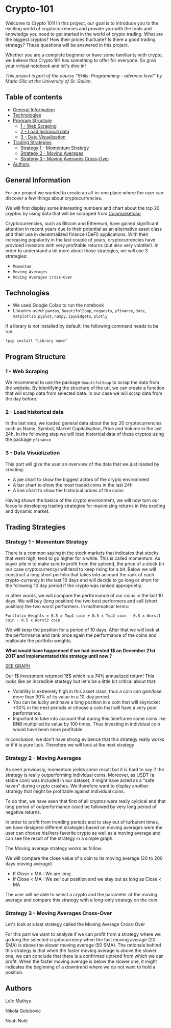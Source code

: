 # Crypto-101

Welcome to Crypto 101! In this project, our goal is to introduce you to the exciting world of cryptocurrencies and provide you with the tools and knowledge you need to get started in the world of crypto trading. What are the biggest cryptos? How their prices fluctuate? Is there a good trading strategy? These questions will be answered in this project.

Whether you are a complete beginner or have some familiarity with crypto, we believe that Crypto 101 has something to offer for everyone. So grab your virtual notebook and let's dive in!

*This project is part of the course "Skills: Programming - advance level" by Mario Silic at the University of St. Gallen.*

## Table of contents
- [General Information](#general-information)
- [Technologies](#technologies)
- [Program Structure](#program-structure)
  - [1 - Web Scraping](#1---web-scraping)
  - [2 - Load historical data](#2---load-historical-data)
  - [3 - Data Visualization](#3---data-visualization)
- [Trading Strategies](#trading-strategies)
  - [Strategy 1 - Momentum Strategy](#strategy-1---momentum-strategy)
  - [Strategy 2 - Moving Averages](#strategy-2---moving-averages)
  - [Strategy 3 - Moving Averages Cross-Over](#strategy-3---moving-averages-cross-over)
- [Authors](#authors)

## General Information

For our project we wanted to create an all-in-one place where the user can discover a few things about cryptocurrencies. 

We will first display some interesting numbers and chart about the top 20 cryptos by using data that will be scrapped from [Coinmarketcap](https://coinmarketcap.com/)

Cryptocurrencies, such as Bitcoin and Ethereum, have gained significant attention in recent years due to their potential as an alternative asset class and their use in decentralized finance (DeFi) applications. With their increasing popularity in the last couple of years, cryptocurrencies have provided investors with very profitable returns (but also very volatile!). In order to understand a bit more about those strategies, we will use 3 strategies:
* `Momentum`
* `Moving Averages`
* `Moving Averages Cross-Over`

## Technologies
* We used Google Colab to run the notebook
* Libraries used: `pandas`, `BeautifulSoup`, `requests`, `yfinance`, `date`, `matplotlib.pyplot`, `numpy`, `ipywidgets`, `plotly`

If a library is not installed by default, the following command needs to be run:
```
!pip install "Library name"
```

## Program Structure
### 1 - Web Scraping
We recommend to use the package `BeautifulSoup` to scrap the data from the website. By identifying the structure of the url, we can create a function that will scrap data from selected date. In our case we will scrap data from the day before.

### 2 - Load historical data
In the last step, we loaded general data about the top 20 cryptocurrencies such as Name, Symbol, Market Capitalisation, Price and Volume in the last 24h.
In the following step we will load historical data of these cryptos using the package `yfinance` 

### 3 - Data Visualization
This part will give the user an overview of the data that we just loaded by creating:
* A pie chart to show the biggest actors of the crypto environment 
* A bar chart to show the most traded coins in the last 24h
* A line chart to show the historical prices of the coins

Having shown the basics of the crypto environment, we will now turn our focus to developing trading strategies for maximizing returns in this exciting and dynamic market.

## Trading Strategies

### Strategy 1 - Momentum Strategy
There is a common saying in the stock markets that indicates that stocks that went high, tend to go higher for a while. This is called momentum. As buyer pile in to make sure to profit from the uptrend, the price of a stock (in our case cryptocurrency) will tend to keep rising for a bit. Below we will construct a long short porfolio that takes into account the rank of each crypto-currency in the last 10 days and will decide to go long or short for the following 10 day period if the crypto was ranked approprietly. 

In other words, we will compare the performance of our coins in the last 10 days. We will buy (long position) the two best performers and sell (short position) the two worst performers. In mathematical terms:

```
Portfolio Weights = 0.5 x Top1 coin + 0.5 x Top2 coin - 0.5 x Worst1 coin - 0.5 x Worst2 coin
```

We will keep the position for a period of 10 days. After that we will look at the performance and rank once again the performance of the coins and reallocate the portfolio weights.

**What would have happenned if we had invested 1$ on December 21st 2017 and implementated this strategy until now ?**

[SEE GRAPH](Portfolio_amount_momentum.png)

Our 1$ investment returned 16$ which is a 74% annualized return! This looks like an incredible startegy but let's be a little bit critical about that:

* Volatility is extremely high in this asset class, thus a coin can gain/lose more than 30% of its value in a 10-day period. 
* You can be lucky and have a long position in a coin that will skyrocket +30% in the next periods or choose a coin that will have a very poor performance.
* Important to take into account that during this timeframe some coins like BNB multiplied its value by 100 times. Thus investing in individual coin would have been more profitable

In conclusion, we don't have strong evidence that this strategy really works or if it is pure luck. Therefore we will look at the next strategy

### Strategy 2 - Moving Averages

As seen previously, momentum yields some result but it is hard to say if the strategy is really outperforming individual coins. Moreover, as USDT (a stable coin) was included in our dataset, it might have acted as a "safe haven" during crypto crashes. We therefore want to display another strategy that might be profitable against individual coins.

To do that, we have seen that first of all cryptos were really cylcical and that long period of outperformance could be followed by very long period of negative returns.

In order to profit from trending periods and to stay out of turbulent times, we have designed different strategies based on moving averages were the user can choose his/hers favorite crypto as well as a moving average and can see the result of the strategy in a simple graph.

The Moving average strategy works as follow:

We will compare the close value of a coin to its moving average (20 to 200 days moving average)
* If Close > MA : We are long
* If Close < MA : We sell our position and we stay out as long as Close < MA

The user will be able to select a crypto and the parameter of the moving average and compare this strategy with a long-only strategy on the coin.

### Strategy 3 - Moving Averages Cross-Over
Let's look at a last strategy called the Moving Average Cross-Over

For this part we want to analyze if we can profit from a strategy where we go long the selected cryptocurrency when the fast moving average (20 SMA) is above the slower moving average (50 SMA). The rationale behind this strategy is that when the faster moving average is above the slower one, we can conclude that there is a confirmed uptrend from which we can profit. When the faster moving average is below the slower one, it might indicates the beginning of a downtrend where we do not want to hold a position.

## Authors
Loïc Mathys

Nikola Golubovic

Noah Nolè
